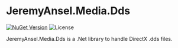 # JeremyAnsel.Media.Dds

[![NuGet Version](https://buildstats.info/nuget/JeremyAnsel.Media.Dds)](https://www.nuget.org/packages/JeremyAnsel.Media.Dds)
![License](https://img.shields.io/github/license/JeremyAnsel/JeremyAnsel.Media.Dds)

JeremyAnsel.Media.Dds is a .Net library to handle DirectX .dds files.
